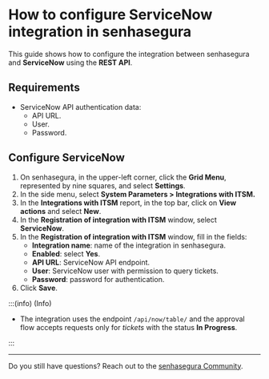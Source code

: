 # How to configure ServiceNow integration in senhasegura

This guide shows how to configure the integration between senhasegura and **ServiceNow** using the **REST API**.

## Requirements

* ServiceNow API authentication data:  
  * API URL.  
  * User.  
  * Password.

## Configure ServiceNow

1. On senhasegura, in the upper-left corner, click the **Grid Menu**, represented by nine squares, and select **Settings**.  
2. In the side menu, select **System Parameters \> Integrations with ITSM.**  
3. In the **Integrations with ITSM** report, in the top bar, click on **View actions** and select **New**.  
4. In the **Registration of integration with ITSM** window, select **ServiceNow**.  
5. In the **Registration of integration with ITSM** window, fill in the fields:  
   * **Integration name**: name of the integration in senhasegura.  
   * **Enabled**: select **Yes**.  
   * **API URL**: ServiceNow API endpoint.  
   * **User**: ServiceNow user with permission to query tickets.  
   * **Password**: password for authentication.  
6. Click **Save**.

:::(info) (Info)

* The integration uses the endpoint `/api/now/table/`  and the approval flow accepts requests only for *tickets* with the status **In Progress**.

:::

---

Do you still have questions? Reach out to the [senhasegura Community](https://community.senhasegura.io/).
